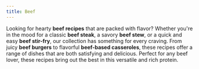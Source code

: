 ```yaml
---
title: Beef
---
```


Looking for hearty **beef recipes** that are packed with flavor? Whether you're in the mood for a classic **beef steak**, a savory **beef stew**, or a quick and easy **beef stir-fry**, our collection has something for every craving. From juicy **beef burgers** to flavorful **beef-based casseroles**, these recipes offer a range of dishes that are both satisfying and delicious. Perfect for any beef lover, these recipes bring out the best in this versatile and rich protein.
